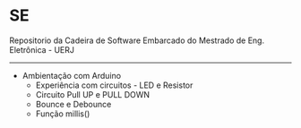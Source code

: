 # SE
Repositorio da Cadeira de Software Embarcado do Mestrado de Eng. Eletrônica - UERJ

---

* Ambientação com Arduino
  * Experiência com circuitos - LED e Resistor
  * Circuito Pull UP e PULL DOWN
  * Bounce e Debounce
  * Função millis()
  

<!--
By Alisson Cavalcante e Silva
22/08/2018
-->
